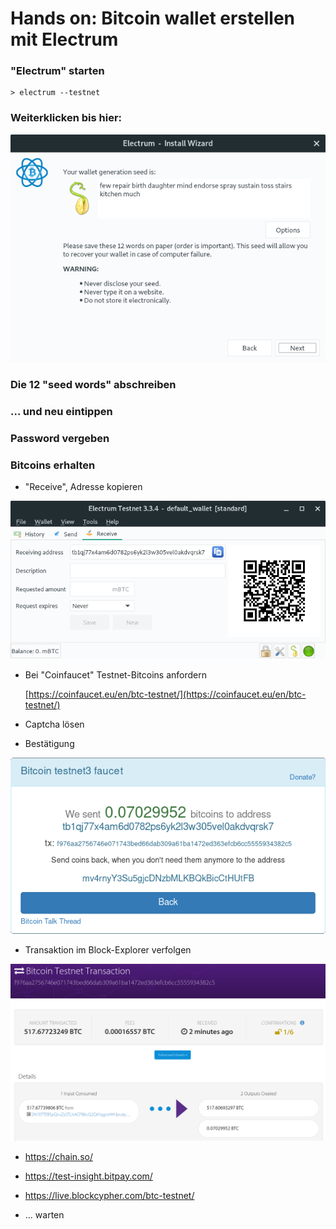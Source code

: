 # Hands on: Bitcoin wallet erstellen mit Electrum

### "Electrum" starten

    > electrum --testnet

### Weiterklicken bis hier:

![Electrum wallet seed](./pics/electrum_seed_created.png)

### Die 12 "seed words" abschreiben

### ... und neu eintippen

### Password vergeben

### Bitcoins erhalten

- "Receive", Adresse kopieren 

![Electrum receive payment](./pics/electrum_receive_payment.png)

- Bei "Coinfaucet" Testnet-Bitcoins anfordern

  [https://coinfaucet.eu/en/btc-testnet/](https://coinfaucet.eu/en/btc-testnet/)
  
- Captcha lösen

- Bestätigung

![Faucet TX](./pics/faucet-tx.png)

- Transaktion im Block-Explorer verfolgen

![Block explorer](./pics/block-explorer-tx.png)

- https://chain.so/
- https://test-insight.bitpay.com/
- https://live.blockcypher.com/btc-testnet/

 - ... warten